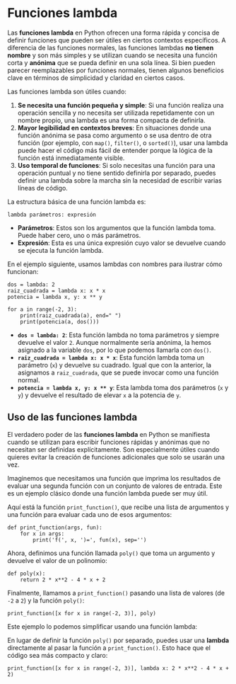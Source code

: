 # Funciones lambda

Las **funciones lambda** en Python ofrecen una forma rápida y concisa de definir funciones que pueden ser útiles en ciertos contextos específicos. A diferencia de las funciones normales, las funciones lambdas **no tienen nombre** y son más simples y se utilizan cuando se necesita una función corta y **anónima** que se pueda definir en una sola línea. Si bien pueden parecer reemplazables por funciones normales, tienen algunos beneficios clave en términos de simplicidad y claridad en ciertos casos.

Las funciones lambda son útiles cuando:

1. **Se necesita una función pequeña y simple**: Si una función realiza una operación sencilla y no necesita ser utilizada repetidamente con un nombre propio, una lambda es una forma compacta de definirla.
2. **Mayor legibilidad en contextos breves**: En situaciones donde una función anónima se pasa como argumento o se usa dentro de otra función (por ejemplo, con `map()`, `filter()`, o `sorted()`), usar una lambda puede hacer el código más fácil de entender porque la lógica de la función está inmediatamente visible.
3. **Uso temporal de funciones**: Si solo necesitas una función para una operación puntual y no tiene sentido definirla por separado, puedes definir una lambda sobre la marcha sin la necesidad de escribir varias líneas de código.

La estructura básica de una función lambda es:

```
lambda parámetros: expresión
```

* **Parámetros**: Estos son los argumentos que la función lambda toma. Puede haber cero, uno o más parámetros.
* **Expresión**: Esta es una única expresión cuyo valor se devuelve cuando se ejecuta la función lambda.

En el ejemplo siguiente, usamos lambdas con nombres para ilustrar cómo funcionan:

```
dos = lambda: 2
raiz_cuadrada = lambda x: x * x
potencia = lambda x, y: x ** y

for a in range(-2, 3):
    print(raiz_cuadrada(a), end=" ")
    print(potencia(a, dos()))
```

* **`dos = lambda: 2`**: Esta función lambda no toma parámetros y siempre devuelve el valor `2`. Aunque normalmente sería anónima, la hemos asignado a la variable `dos`, por lo que podemos llamarla con `dos()`.
* **`raiz_cuadrada = lambda x: x * x`**: Esta función lambda toma un parámetro (`x`) y devuelve su cuadrado. Igual que con la anterior, la asignamos a `raiz_cuadrada`, que se puede invocar como una función normal.
* **`potencia = lambda x, y: x ** y`**: Esta lambda toma dos parámetros (`x` y `y`) y devuelve el resultado de elevar `x` a la potencia de `y`.

## Uso de las funciones lambda

El verdadero poder de las **funciones lambda** en Python se manifiesta cuando se utilizan para escribir funciones rápidas y anónimas que no necesitan ser definidas explícitamente. Son especialmente útiles cuando quieres evitar la creación de funciones adicionales que solo se usarán una vez.

Imaginemos que necesitamos una función que imprima los resultados de evaluar una segunda función con un conjunto de valores de entrada. Este es un ejemplo clásico donde una función lambda puede ser muy útil.

Aquí está la función `print_function()`, que recibe una lista de argumentos y una función para evaluar cada uno de esos argumentos:

```
def print_function(args, fun):
    for x in args:
        print('f(', x, ')=', fun(x), sep='')
```

Ahora, definimos una función llamada `poly()` que toma un argumento y devuelve el valor de un polinomio:

```
def poly(x):
    return 2 * x**2 - 4 * x + 2
```

Finalmente, llamamos a `print_function()` pasando una lista de valores (de `-2` a `2`) y la función `poly()`:

```
print_function([x for x in range(-2, 3)], poly)
```

Este ejemplo lo podemos simplificar usando una función lambda:

En lugar de definir la función `poly()` por separado, puedes usar una **lambda** directamente al pasar la función a `print_function()`. Esto hace que el código sea más compacto y claro:

```
print_function([x for x in range(-2, 3)], lambda x: 2 * x**2 - 4 * x + 2)
```
